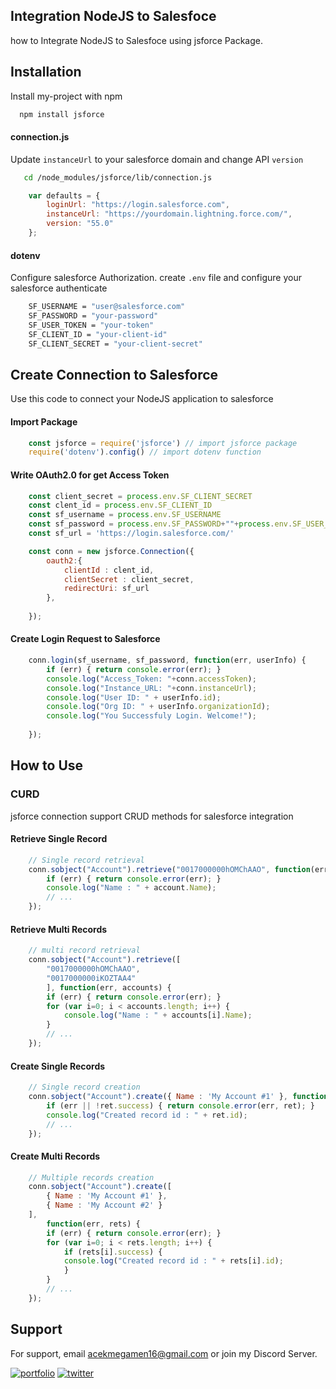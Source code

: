 
## Integration NodeJS to Salesfoce

how to Integrate NodeJS to Salesfoce using jsforce Package.


## Installation

Install my-project with npm

```bash
  npm install jsforce
```


#### connection.js

Update `instanceUrl` to your salesforce domain and change API `version` 

```bash
   cd /node_modules/jsforce/lib/connection.js
```

```javascript
    var defaults = {
        loginUrl: "https://login.salesforce.com", 
        instanceUrl: "https://yourdomain.lightning.force.com/", 
        version: "55.0"
    };
```

#### dotenv

Configure salesforce Authorization. create `.env` file and configure your salesforce authenticate

```bash
    SF_USERNAME = "user@salesforce.com"
    SF_PASSWORD = "your-password"
    SF_USER_TOKEN = "your-token"
    SF_CLIENT_ID = "your-client-id"
    SF_CLIENT_SECRET = "your-client-secret"
```

## Create Connection to Salesforce

Use this code to connect your NodeJS application to salesforce

#### Import Package

```javascript
    const jsforce = require('jsforce') // import jsforce package
    require('dotenv').config() // import dotenv function
```

#### Write OAuth2.0 for get Access Token

```javascript
    const client_secret = process.env.SF_CLIENT_SECRET
    const clent_id = process.env.SF_CLIENT_ID
    const sf_username = process.env.SF_USERNAME
    const sf_password = process.env.SF_PASSWORD+""+process.env.SF_USER_TOKEN
    const sf_url = 'https://login.salesforce.com/'

    const conn = new jsforce.Connection({
        oauth2:{
            clientId : clent_id,
            clientSecret : client_secret,
            redirectUri: sf_url
        },
        
    });
```

#### Create Login Request to Salesforce

```javascript
    conn.login(sf_username, sf_password, function(err, userInfo) {
        if (err) { return console.error(err); }
        console.log("Access_Token: "+conn.accessToken);
        console.log("Instance_URL: "+conn.instanceUrl);
        console.log("User ID: " + userInfo.id);
        console.log("Org ID: " + userInfo.organizationId);
        console.log("You Successfuly Login. Welcome!");
    
    });
```

## How to Use

### CURD

jsforce connection support CRUD methods for salesforce integration

#### Retrieve Single Record
```javascript
    // Single record retrieval
    conn.sobject("Account").retrieve("0017000000hOMChAAO", function(err, account) {
        if (err) { return console.error(err); }
        console.log("Name : " + account.Name);
        // ...
    });
```

#### Retrieve Multi Records
```javascript
    // multi record retrieval
    conn.sobject("Account").retrieve([
        "0017000000hOMChAAO",
        "0017000000iKOZTAA4"
        ], function(err, accounts) {
        if (err) { return console.error(err); }
        for (var i=0; i < accounts.length; i++) {
            console.log("Name : " + accounts[i].Name);
        }
        // ...
    });
```

#### Create Single Records
```javascript
    // Single record creation
    conn.sobject("Account").create({ Name : 'My Account #1' }, function(err, ret) {
        if (err || !ret.success) { return console.error(err, ret); }
        console.log("Created record id : " + ret.id);
        // ...
    });
```

#### Create Multi Records
```javascript
    // Multiple records creation
    conn.sobject("Account").create([
        { Name : 'My Account #1' },
        { Name : 'My Account #2' }
    ],
        function(err, rets) {
        if (err) { return console.error(err); }
        for (var i=0; i < rets.length; i++) {
            if (rets[i].success) {
            console.log("Created record id : " + rets[i].id);
            }
        }
        // ...
    });
```

## Support

For support, email acekmegamen16@gmail.com or join my Discord Server.

[![portfolio](https://img.shields.io/badge/my_portfolio-000?style=for-the-badge&logo=ko-fi&logoColor=white)](https://trailblazer.me/id/azispakaya)
[![twitter](https://img.shields.io/badge/twitter-1DA1F2?style=for-the-badge&logo=twitter&logoColor=white)](https://twitter.com/acekbecek182)

